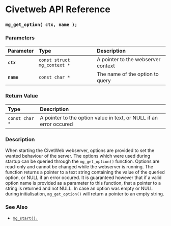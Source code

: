# Civetweb API Reference

### `mg_get_option( ctx, name );`

### Parameters

| Parameter | Type | Description |
| :--- | :--- | :--- |
|**`ctx`**|`const struct mg_context *`| A pointer to the webserver context |
|**`name`**|`const char *`| The name of the option to query |

### Return Value

| Type | Description |
| :--- | :--- |
|`const char *`| A pointer to the option value in text, or NULL if an error occured |

### Description

When starting the CivetWeb webserver, options are provided to set the wanted
behaviour of the server. The options which were used during startup can be
queried through the `mg_get_option()` function. Options are read-only and
cannot be changed while the webserver is running. The function returns a
pointer to a text string containing the value of the queried option, or NULL
if an error occured. It is guaranteed however that if a valid option name is
provided as a parameter to this function, that a pointer to a string is returned
and not NULL. In case an option was empty or NULL during initialisation,
`mg_get_option()` will return a pointer to an empty string.

### See Also

* [`mg_start();`](mg_start.md)
